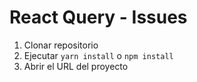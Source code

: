 # React Query - Issues

1. Clonar repositorio
2. Ejecutar `yarn install` o `npm install`
3. Abrir el URL del proyecto
